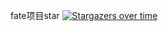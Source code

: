 fate项目star
[![Stargazers over time](https://starchart.cc/FederatedAI/FATE.svg)](https://starchart.cc/FederatedAI/FATE)
